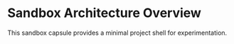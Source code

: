 # Sandbox Architecture Overview

<!-- agentcontrol:start:agentcontrol-architecture-overview -->
This sandbox capsule provides a minimal project shell for experimentation.
<!-- agentcontrol:end:agentcontrol-architecture-overview -->
